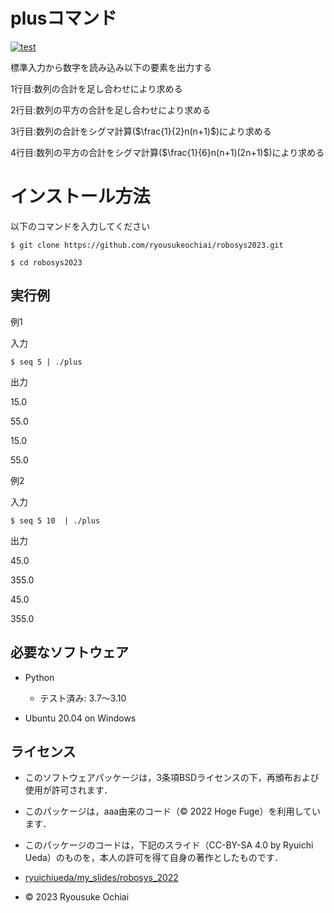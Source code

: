 # plusコマンド
[![test](https://github.com/ryousukeochiai/robosys2023/actions/workflows/test.yml/badge.svg)](https://github.com/ryousukeochiai/robosys2023/actions/workflows/test.yml)

標準入力から数字を読み込み以下の要素を出力する

1行目:数列の合計を足し合わせにより求める

2行目:数列の平方の合計を足し合わせにより求める

3行目:数列の合計をシグマ計算($\frac{1}{2}n(n+1)$)により求める

4行目:数列の平方の合計をシグマ計算($\frac{1}{6}n(n+1)(2n+1)$)により求める

# インストール方法

以下のコマンドを入力してください

```
$ git clone https://github.com/ryousukeochiai/robosys2023.git
```

```
$ cd robosys2023
```

## 実行例

例1

入力

```
$ seq 5 | ./plus
```

出力

15.0

55.0

15.0

55.0


例2

入力

```
$ seq 5 10  | ./plus
```

出力

45.0

355.0

45.0

355.0


## 必要なソフトウェア
* Python
  * テスト済み: 3.7〜3.10

* Ubuntu 20.04 on Windows

## ライセンス
* このソフトウェアパッケージは，3条項BSDライセンスの下，再頒布および使用が許可されます．
* このパッケージは，aaa由来のコード（© 2022 Hoge Fuge）を利用しています．
* このパッケージのコードは，下記のスライド（CC-BY-SA 4.0 by Ryuichi Ueda）のものを，本人の許可を得て自身の著作としたものです．
* [ryuichiueda/my_slides/robosys_2022](https://github.com/ryuichiueda/my_slides/tree/master/robosys_2022)

* © 2023 Ryousuke Ochiai
